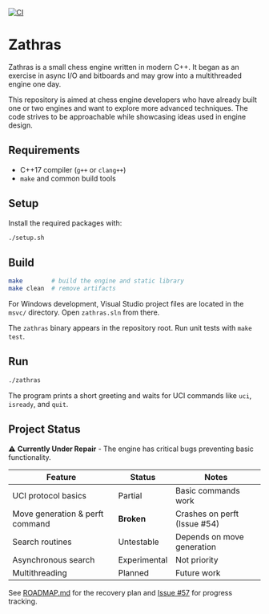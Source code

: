 [![CI](https://github.com/nczempin/zathras/actions/workflows/ci.yml/badge.svg)](https://github.com/nczempin/zathras/actions/workflows/ci.yml)

# Zathras

Zathras is a small chess engine written in modern C++. It began as an
exercise in async I/O and bitboards and may grow into a multithreaded
engine one day.

This repository is aimed at chess engine developers who have already
built one or two engines and want to explore more advanced techniques.
The code strives to be approachable while showcasing ideas used in
engine design.

## Requirements

- C++17 compiler (`g++` or `clang++`)
- `make` and common build tools

## Setup

Install the required packages with:

```bash
./setup.sh
```

## Build

```bash
make        # build the engine and static library
make clean  # remove artifacts
```

For Windows development, Visual Studio project files are located in the
`msvc/` directory. Open `zathras.sln` from there.

The `zathras` binary appears in the repository root. Run unit tests with
`make test`.

## Run

```bash
./zathras
```

The program prints a short greeting and waits for UCI commands like
`uci`, `isready`, and `quit`.

## Project Status

⚠️ **Currently Under Repair** - The engine has critical bugs preventing basic functionality.

| Feature                         | Status       | Notes |
|---------------------------------|--------------|-------|
| UCI protocol basics             | Partial      | Basic commands work |
| Move generation & perft command | **Broken**   | Crashes on perft (Issue #54) |
| Search routines                 | Untestable   | Depends on move generation |
| Asynchronous search             | Experimental | Not priority |
| Multithreading                  | Planned      | Future work |

See [ROADMAP.md](docs/ROADMAP.md) for the recovery plan and [Issue #57](https://github.com/nczempin/zathras/issues/57) for progress tracking.
